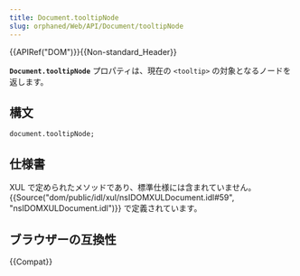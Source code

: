 ```yaml
---
title: Document.tooltipNode
slug: orphaned/Web/API/Document/tooltipNode
---
```


{{APIRef("DOM")}}{{Non-standard_Header}}

**`Document.tooltipNode`** プロパティは、現在の `<tooltip>` の対象となるノードを返します。

## 構文

```
document.tooltipNode;
```

## 仕様書

XUL で定められたメソッドであり、標準仕様には含まれていません。{{Source("dom/public/idl/xul/nsIDOMXULDocument.idl#59", "nsIDOMXULDocument.idl")}} で定義されています。

## ブラウザーの互換性

{{Compat}}
